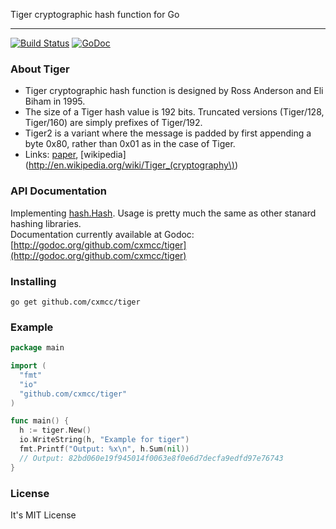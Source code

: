 Tiger cryptographic hash function for Go

-----

[![Build Status](https://travis-ci.org/cxmcc/tiger.svg?branch=master)](https://travis-ci.org/cxmcc/tiger)
[![GoDoc](http://godoc.org/github.com/cxmcc/tiger?status.png)](http://godoc.org/github.com/cxmcc/tiger)


### About Tiger

* Tiger cryptographic hash function is designed by Ross Anderson and Eli Biham in 1995.
* The size of a Tiger hash value is 192 bits. Truncated versions (Tiger/128, Tiger/160) are simply prefixes of Tiger/192.
* Tiger2 is a variant where the message is padded by first appending a byte 0x80, rather than 0x01 as in the case of Tiger.
* Links: [paper](http://www.cs.technion.ac.il/~biham/Reports/Tiger/), [wikipedia](http://en.wikipedia.org/wiki/Tiger_(cryptography\))

### API Documentation

Implementing [hash.Hash](http://golang.org/pkg/hash/#Hash). Usage is pretty much the same as other stanard hashing libraries.  
Documentation currently available at Godoc: [http://godoc.org/github.com/cxmcc/tiger](http://godoc.org/github.com/cxmcc/tiger)


### Installing
~~~
go get github.com/cxmcc/tiger
~~~

### Example
~~~ go
package main

import (
  "fmt"
  "io"
  "github.com/cxmcc/tiger"
)

func main() {
  h := tiger.New()
  io.WriteString(h, "Example for tiger")
  fmt.Printf("Output: %x\n", h.Sum(nil))
  // Output: 82bd060e19f945014f0063e8f0e6d7decfa9edfd97e76743
}
~~~


### License

It's MIT License
